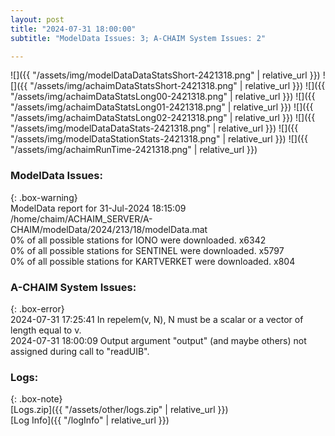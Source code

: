 ```yaml
---
layout: post
title: "2024-07-31 18:00:00"
subtitle: "ModelData Issues: 3; A-CHAIM System Issues: 2"

---
```


![]({{ "/assets/img/modelDataDataStatsShort-2421318.png" | relative_url }})
![]({{ "/assets/img/achaimDataStatsShort-2421318.png" | relative_url }})
![]({{ "/assets/img/achaimDataStatsLong00-2421318.png" | relative_url }})
![]({{ "/assets/img/achaimDataStatsLong01-2421318.png" | relative_url }})
![]({{ "/assets/img/achaimDataStatsLong02-2421318.png" | relative_url }})
![]({{ "/assets/img/modelDataDataStats-2421318.png" | relative_url }})
![]({{ "/assets/img/modelDataStationStats-2421318.png" | relative_url }})
![]({{ "/assets/img/achaimRunTime-2421318.png" | relative_url }})


### ModelData Issues:  
  
{: .box-warning}  
 ModelData report for 31-Jul-2024 18:15:09   
 /home/chaim/ACHAIM_SERVER/A-CHAIM/modelData/2024/213/18/modelData.mat   
 0% of all possible stations for IONO were downloaded. x6342   
 0% of all possible stations for SENTINEL were downloaded. x5797   
 0% of all possible stations for KARTVERKET were downloaded. x804   
  
### A-CHAIM System Issues:  
  
{: .box-error}  
2024-07-31 17:25:41 In repelem(v, N), N must be a scalar or a vector of length equal to v.  
2024-07-31 18:00:09 Output argument "output" (and maybe others) not assigned during call to "readUIB".  

### Logs:  
  
{: .box-note}  
[Logs.zip]({{ "/assets/other/logs.zip" | relative_url }})  
[Log Info]({{ "/logInfo" | relative_url }})  
